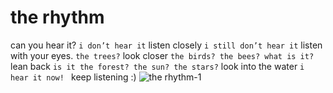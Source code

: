 # the rhythm

can you hear it?
`i don’t hear it`
listen closely
`i still don’t hear it`
listen with your eyes.
`the trees?`
look closer
`the birds? the bees? what is it?`
lean back
`is it the forest? the sun? the stars?`
look into the water
`i hear it now! `
keep listening :)
![the rhythm-1](images/the%20rhythm-1.png)


